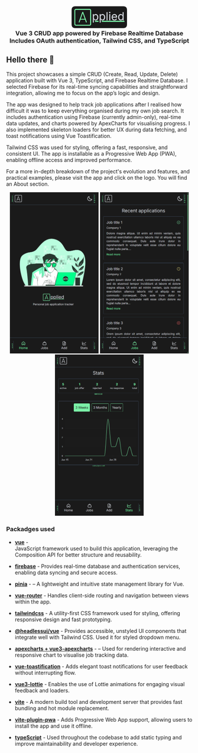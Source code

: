 <h3 align="center">
  <a href="https://andrasapplied.netlify.app/" target="_blank" rel="noopener noreferrer">
  <img src="https://github.com/AndrasE/raw-readme/blob/7a93175c63780473dfa44e00cbd97021d55e5d90/logo/applied-readme.png
  " width="150">
  </a>
  <br>
  Vue 3 CRUD app powered by Firebase Realtime Database
  <br>
Includes OAuth authentication, Tailwind CSS, and TypeScript
</h3>

## Hello there 👋

This project showcases a simple CRUD (Create, Read, Update, Delete) application built with Vue 3, TypeScript, and Firebase Realtime Database. I selected Firebase for its real-time syncing capabilities and straightforward integration, allowing me to focus on the app’s logic and design.

The app was designed to help track job applications after I realised how difficult it was to keep everything organised during my own job search. It includes authentication using Firebase (currently admin-only), real-time data updates, and charts powered by ApexCharts for visualising progress. I also implemented skeleton loaders for better UX during data fetching, and toast notifications using Vue Toastification.

Tailwind CSS was used for styling, offering a fast, responsive, and consistent UI. The app is installable as a Progressive Web App (PWA), enabling offline access and improved performance.

For a more in-depth breakdown of the project's evolution and features, and practical examples, please visit the app and click on the logo. You will find an About section.

<div align="center">
<img src="https://github.com/AndrasE/raw-readme/blob/a680ed99ff9a58fa3248fbd5b9bb89a1a192cafe/thumbs/applied_1.png" width="240">
<img src="https://github.com/AndrasE/raw-readme/blob/a680ed99ff9a58fa3248fbd5b9bb89a1a192cafe/thumbs/applied_2.png" width="240">
<img src="https://github.com/AndrasE/raw-readme/blob/a680ed99ff9a58fa3248fbd5b9bb89a1a192cafe/thumbs/applied_3.png" width="240">
</div>

### Packadges used

- **[vue](https://vuejs.org/)** -  
  JavaScript framework used to build this application, leveraging the Composition API for better structure and reusability.

- **[firebase](https://firebase.google.com/docs/web/setup)** -  Provides real-time database and authentication services, enabling data syncing and secure access.

- **[pinia](https://pinia.vuejs.org/)** -   – A lightweight and intuitive state management library for Vue.

- **[vue-router](https://router.vuejs.org/)** - Handles client-side routing and navigation between views within the app.

- **[tailwindcss](https://tailwindcss.com/)** - A utility-first CSS framework used for styling, offering responsive design and fast prototyping.

- **[@headlessui/vue](https://headlessui.com/)** - Provides accessible, unstyled UI components that integrate well with Tailwind CSS. Used it for styled dropdown menu.

- **[apexcharts + vue3-apexcharts](http://apexcharts.com/)** - – Used for rendering interactive and responsive chart to visualise job tracking data.

- **[vue-toastification](https://vue-toastification.maronato.dev/)** - Adds elegant toast notifications for user feedback without interrupting flow.

- **[vue3-lottie](https://www.npmjs.com/package/vue3-lottie)** -
 Enables the use of Lottie animations for engaging visual feedback and loaders.

- **[vite](https://vite.dev/)** - A modern build tool and development server that provides fast bundling and hot module replacement.

- **[vite-plugin-pwa](https://vite-pwa-org.netlify.app/)** - Adds Progressive Web App support, allowing users to install the app and use it offline.

- **[typeScript](https://www.typescriptlang.org/)** - Used throughout the codebase to add static typing and improve maintainability and developer experience.
